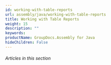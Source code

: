 ```yaml
---
id: working-with-table-reports
url: assembly/java/working-with-table-reports
title: Working with Table Reports
weight: 15
description: ""
keywords: 
productName: GroupDocs.Assembly for Java
hideChildren: False
---
```

###### Articles in this section
